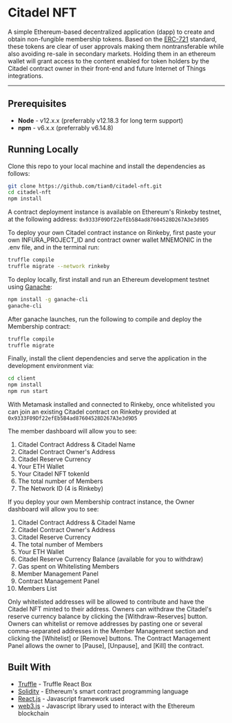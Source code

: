 # Citadel NFT

A simple Ethereum-based decentralized application (dapp) to create and obtain non-fungible membership tokens. Based on the [ERC-721](https://erc721.org) standard, these tokens are clear of user approvals making them nontransferable while also avoiding re-sale in secondary markets. Holding them in an ethereum wallet will grant access to the content enabled for token holders by the Citadel contract owner in their front-end and future Internet of Things integrations.

---

## Prerequisites

* **Node** - v12.x.x (preferrably v12.18.3 for long term support)
* **npm** - v6.x.x (preferrably v6.14.8)

## Running Locally

Clone this repo to your local machine and install the dependencies as follows:

```bash
git clone https://github.com/tian0/citadel-nft.git
cd citadel-nft
npm install
```

A contract deployment instance is available on Ethereum's Rinkeby testnet, at the following address: 
`0x9333F09Df22efEb5B4ad87604528D267A3e3d9D5`

To deploy your own Citadel contract instance on Rinkeby, first paste your own INFURA_PROJECT_ID and contract owner wallet MNEMONIC in the .env file, and in the terminal run:
```bash
truffle compile
truffle migrate --network rinkeby
```

To deploy locally, first install and run an Ethereum development testnet using [Ganache](https://www.trufflesuite.com/ganache):

```bash
npm install -g ganache-cli
ganache-cli
```

After ganache launches, run the following to compile and deploy the Membership contract:

```bash
truffle compile
truffle migrate
```

Finally, install the client dependencies and serve the application in the development environment via:

```bash
cd client
npm install
npm run start
```

With Metamask installed and connected to Rinkeby, once whitelisted you can join an existing Citadel contract on Rinkeby provided at `0x9333F09Df22efEb5B4ad87604528D267A3e3d9D5`

The member dashboard will allow you to see:
1. Citadel Contract Address & Citadel Name
2. Citadel Contract Owner's Address
3. Citadel Reserve Currency
4. Your ETH Wallet
5. Your Citadel NFT tokenId
6. The total number of Members
7. The Network ID (4 is Rinkeby)


If you deploy your own Membership contract instance, the Owner dashboard will allow you to see:
1. Citadel Contract Address & Citadel Name
2. Citadel Contract Owner's Address
3. Citadel Reserve Currency
4. The total number of Members
5. Your ETH Wallet
6. Citadel Reserve Currency Balance (available for you to withdraw)
7. Gas spent on Whitelisting Members
8. Member Management Panel
9. Contract Management Panel
10. Members List 

Only whitelisted addresses will be allowed to contribute and have the Citadel NFT minted to their address. Owners can withdraw the Citadel's reserve currency balance by clicking the [Withdraw-Reserves] button. Owners can whitelist or remove addresses by pasting one or several comma-separated addresses in the Member Management section and clicking the [Whitelist] or [Remove] buttons. The Contract Management Panel allows the owner to [Pause], [Unpause], and [Kill] the contract.

## Built With

* [Truffle](https://www.trufflesuite.com/boxes/react) - Truffle React Box
* [Solidity](https://solidity.readthedocs.io/en/v0.5.3/) - Ethereum's smart contract programming language
* [React.js](https://reactjs.org/) - Javascript framework used
* [web3.js](https://github.com/ethereum/web3.js/) - Javascript library used to interact with the Ethereum blockchain
